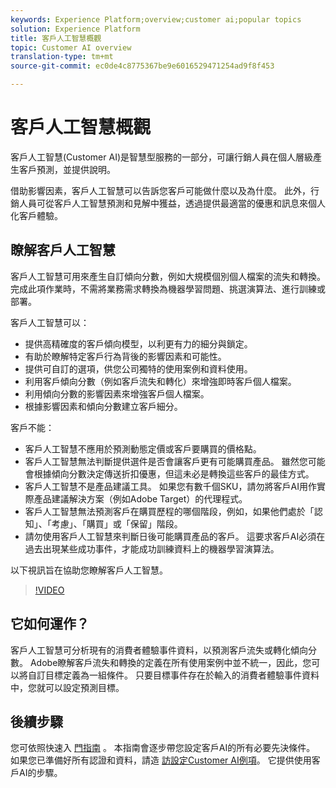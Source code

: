 ```yaml
---
keywords: Experience Platform;overview;customer ai;popular topics
solution: Experience Platform
title: 客戶人工智慧概觀
topic: Customer AI overview
translation-type: tm+mt
source-git-commit: ec0de4c8775367be9e6016529471254ad9f8f453

---
```



# 客戶人工智慧概觀

客戶人工智慧(Customer AI)是智慧型服務的一部分，可讓行銷人員在個人層級產生客戶預測，並提供說明。

借助影響因素，客戶人工智慧可以告訴您客戶可能做什麼以及為什麼。 此外，行銷人員可從客戶人工智慧預測和見解中獲益，透過提供最適當的優惠和訊息來個人化客戶體驗。

## 瞭解客戶人工智慧

客戶人工智慧可用來產生自訂傾向分數，例如大規模個別個人檔案的流失和轉換。 完成此項作業時，不需將業務需求轉換為機器學習問題、挑選演算法、進行訓練或部署。

客戶人工智慧可以：

- 提供高精確度的客戶傾向模型，以利更有力的細分與鎖定。
- 有助於瞭解特定客戶行為背後的影響因素和可能性。
- 提供可自訂的選項，供您公司獨特的使用案例和資料使用。
- 利用客戶傾向分數（例如客戶流失和轉化）來增強即時客戶個人檔案。
- 利用傾向分數的影響因素來增強客戶個人檔案。
- 根據影響因素和傾向分數建立客戶細分。

客戶不能：

- 客戶人工智慧不應用於預測動態定價或客戶要購買的價格點。
- 客戶人工智慧無法判斷提供選件是否會讓客戶更有可能購買產品。 雖然您可能會根據傾向分數決定傳送折扣優惠，但這未必是轉換這些客戶的最佳方式。
- 客戶人工智慧不是產品建議工具。 如果您有數千個SKU，請勿將客戶AI用作實際產品建議解決方案（例如Adobe Target）的代理程式。
- 客戶人工智慧無法預測客戶在購買歷程的哪個階段，例如，如果他們處於「認知」、「考慮」、「購買」或「保留」階段。
- 請勿使用客戶人工智慧來判斷日後可能購買產品的客戶。 這要求客戶AI必須在過去出現某些成功事件，才能成功訓練資料上的機器學習演算法。

以下視訊旨在協助您瞭解客戶人工智慧。

>[!VIDEO](https://video.tv.adobe.com/v/32664?learn=on&quality=12)

## 它如何運作？

客戶人工智慧可分析現有的消費者體驗事件資料，以預測客戶流失或轉化傾向分數。 Adobe瞭解客戶流失和轉換的定義在所有使用案例中並不統一，因此，您可以將自訂目標定義為一組條件。 只要目標事件存在於輸入的消費者體驗事件資料中，您就可以設定預測目標。

## 後續步驟

您可依照快速入 [門指南](./getting-started.md) 。 本指南會逐步帶您設定客戶AI的所有必要先決條件。 如果您已準備好所有認證和資料，請造 [訪設定Customer AI例項](./user-guide/configure.md)。 它提供使用客戶AI的步驟。
